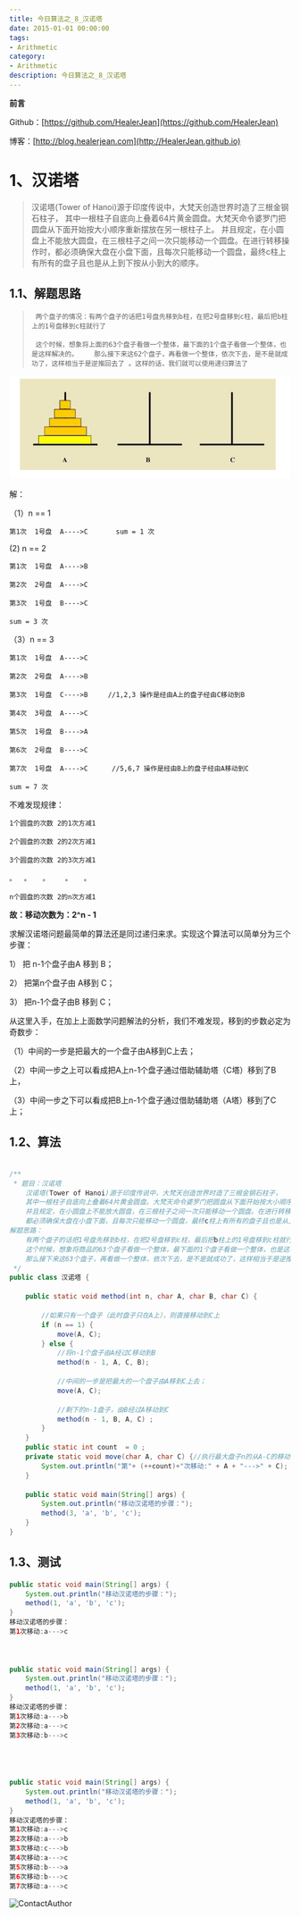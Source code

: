 ```yaml
---
title: 今日算法之_8_汉诺塔
date: 2015-01-01 00:00:00
tags: 
- Arithmetic
category: 
- Arithmetic
description: 今日算法之_8_汉诺塔
---
```


**前言**     

 Github：[https://github.com/HealerJean](https://github.com/HealerJean)         

 博客：[http://blog.healerjean.com](http://HealerJean.github.io)          



# 1、汉诺塔

> 汉诺塔(Tower of Hanoi)源于印度传说中，大梵天创造世界时造了三根金钢石柱子，  其中一根柱子自底向上叠着64片黄金圆盘。大梵天命令婆罗门把圆盘从下面开始按大小顺序重新摆放在另一根柱子上。   并且规定，在小圆盘上不能放大圆盘，在三根柱子之间一次只能移动一个圆盘。在进行转移操作时，都必须确保大盘在小盘下面，且每次只能移动一个圆盘，最终c柱上有所有的盘子且也是从上到下按从小到大的顺序。



## 1.1、解题思路 

>      两个盘子的情况：有两个盘子的话把1号盘先移到b柱，在把2号盘移到c柱，最后把b柱上的1号盘移到c柱就行了      
>
>      这个时候，想象将上面的63个盘子看做一个整体，最下面的1个盘子看做一个整体，也是这样解决的。    那么接下来这62个盘子，再看做一个整体，依次下去，是不是就成功了，这样相当于是逆推回去了 。这样的话，我们就可以使用递归算法了 



![1581935848647](https://raw.githubusercontent.com/HealerJean/HealerJean.github.io/master/blogImages/1581935848647.png)



解：  

（1）n == 1

```
第1次  1号盘  A---->C       sum = 1 次
```

(2)  n == 2

```
第1次  1号盘  A---->B

第2次  2号盘  A---->C

第3次  1号盘  B---->C        

sum = 3 次
```

（3）n == 3

```
第1次  1号盘  A---->C

第2次  2号盘  A---->B

第3次  1号盘  C---->B     //1,2,3 操作是经由A上的盘子经由C移动到B

第4次  3号盘  A---->C        

第5次  1号盘  B---->A

第6次  2号盘  B---->C

第7次  1号盘  A---->C      //5,6,7 操作是经由B上的盘子经由A移动到C  

sum = 7 次
```

不难发现规律：   

```
1个圆盘的次数 2的1次方减1

2个圆盘的次数 2的2次方减1

3个圆盘的次数 2的3次方减1  

。  。   。    。   。 

n个圆盘的次数 2的n次方减1
```



 **故：移动次数为：2^n - 1**



求解汉诺塔问题最简单的算法还是同过递归来求。实现这个算法可以简单分为三个步骤：    

1）     把 n-1个盘子由A 移到 B；    

2）     把第n个盘子由 A移到 C；    

3）     把n-1个盘子由B 移到 C；     

从这里入手，在加上上面数学问题解法的分析，我们不难发现，移到的步数必定为奇数步：

（1）中间的一步是把最大的一个盘子由A移到C上去；

（2）中间一步之上可以看成把A上n-1个盘子通过借助辅助塔（C塔）移到了B上，

（3）中间一步之下可以看成把B上n-1个盘子通过借助辅助塔（A塔）移到了C上；




## 1.2、算法

```java

/**
 * 题目：汉诺塔
    汉诺塔(Tower of Hanoi)源于印度传说中，大梵天创造世界时造了三根金钢石柱子，
    其中一根柱子自底向上叠着64片黄金圆盘。大梵天命令婆罗门把圆盘从下面开始按大小顺序重新摆放在另一根柱子上。
    并且规定，在小圆盘上不能放大圆盘，在三根柱子之间一次只能移动一个圆盘。在进行转移操作时，
    都必须确保大盘在小盘下面，且每次只能移动一个圆盘，最终c柱上有所有的盘子且也是从上到下按从小到大的顺序。
解题思路：
    有两个盘子的话把1号盘先移到b柱，在把2号盘移到c柱，最后把b柱上的1号盘移到c柱就行了，
    这个时候，想象将商品的63个盘子看做一个整体，最下面的1个盘子看做一个整体，也是这样解决的。
    那么接下来这63个盘子，再看做一个整体，依次下去，是不是就成功了，这样相当于是逆推回去了 。这样的话，我们就可以使用递归算法了
 */
public class 汉诺塔 {

    public static void method(int n, char A, char B, char C) {

        //如果只有一个盘子（此时盘子只在A上），则直接移动到C上
        if (n == 1) {
            move(A, C);
        } else {
            //将n-1个盘子由A经过C移动到B
            method(n - 1, A, C, B);

            //中间的一步是把最大的一个盘子由A移到C上去；
            move(A, C);

            //剩下的n-1盘子，由B经过A移动到C
            method(n - 1, B, A, C) ;
        }
    }
    public static int count  = 0 ;
    private static void move(char A, char C) {//执行最大盘子n的从A-C的移动
        System.out.println("第"+ (++count)+"次移动:" + A + "--->" + C);
    }

    public static void main(String[] args) {
        System.out.println("移动汉诺塔的步骤：");
        method(3, 'a', 'b', 'c');
    }
}
```









## 1.3、测试 


```java
public static void main(String[] args) {
    System.out.println("移动汉诺塔的步骤：");
    method(1, 'a', 'b', 'c');
}
移动汉诺塔的步骤：
第1次移动:a--->c



public static void main(String[] args) {
    System.out.println("移动汉诺塔的步骤：");
    method(1, 'a', 'b', 'c');
}
移动汉诺塔的步骤：
第1次移动:a--->b
第2次移动:a--->c
第3次移动:b--->c




public static void main(String[] args) {
    System.out.println("移动汉诺塔的步骤：");
    method(1, 'a', 'b', 'c');
}
移动汉诺塔的步骤：
第1次移动:a--->c
第2次移动:a--->b
第3次移动:c--->b
第4次移动:a--->c
第5次移动:b--->a
第6次移动:b--->c
第7次移动:a--->c
```









![ContactAuthor](D:\study\HealerJean.github.io\blogImages\artical_bottom.jpg)


<!-- Gitalk 评论 start  -->

<link rel="stylesheet" href="https://unpkg.com/gitalk/dist/gitalk.css">
<script src="https://unpkg.com/gitalk@latest/dist/gitalk.min.js"></script> 
<div id="gitalk-container"></div>    
 <script type="text/javascript">
    var gitalk = new Gitalk({
		clientID: `1d164cd85549874d0e3a`,
		clientSecret: `527c3d223d1e6608953e835b547061037d140355`,
		repo: `HealerJean.github.io`,
		owner: 'HealerJean',
		admin: ['HealerJean'],
		id: '3VyQ5mijhWvlbHUY',
    });
    gitalk.render('gitalk-container');
</script> 

<!-- Gitalk end -->

